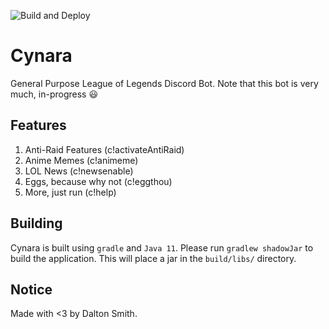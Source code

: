 ![Build and Deploy](https://github.com/Daltz333/Cynara/workflows/Build%20and%20Deploy/badge.svg)

# Cynara

General Purpose League of Legends Discord Bot. Note that this bot is very much, in-progress :smiley:

## Features

1. Anti-Raid Features (c!activateAntiRaid)
2. Anime Memes (c!animeme)
3. LOL News (c!newsenable)
4. Eggs, because why not (c!eggthou)
5. More, just run (c!help)

## Building

Cynara is built using ``gradle`` and ``Java 11``. Please run ``gradlew shadowJar`` to build the application. This will place a jar in the ``build/libs/`` directory.

## Notice

Made with <3 by Dalton Smith.
